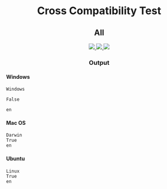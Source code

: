 <h1 align="center" style="font-weight: bold">
    Cross Compatibility Test
</h1>

<h2 align="center" style="font-weight: bold">
    All
</h2>

<p align="center">
    <a href="https://github.com/whinee/cross-compatibility-test/actions/workflows/windows-all.yml">
        <img src="https://img.shields.io/github/actions/workflow/status/whinee/cross-compatibility-test/windows-all.yml?branch=main&label=Windows&style=flat-square">
    </a>
    <a href="https://github.com/whinee/cross-compatibility-test/actions/workflows/macos-all.yml">
        <img src="https://img.shields.io/github/actions/workflow/status/whinee/cross-compatibility-test/macos-all.yml?branch=main&label=Mac%20OS&style=flat-square">
    </a>
    <a href="https://github.com/whinee/cross-compatibility-test/actions/workflows/ubuntu-all.yml">
        <img src="https://img.shields.io/github/actions/workflow/status/whinee/cross-compatibility-test/ubuntu-all.yml?branch=main&label=Ubuntu&style=flat-square">
    </a>
</p>

<h3 align="center" style="font-weight: bold">
    Output
</h3>

#### **Windows**

```windows
Windows

False

en
```

#### **Mac OS**

```macos
Darwin
True
en
```

#### **Ubuntu**

```ubuntu
Linux
True
en
```

